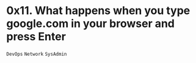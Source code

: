 # 0x11. What happens when you type google.com in your browser and press Enter

```DevOps``` ```Network``` ```SysAdmin```
